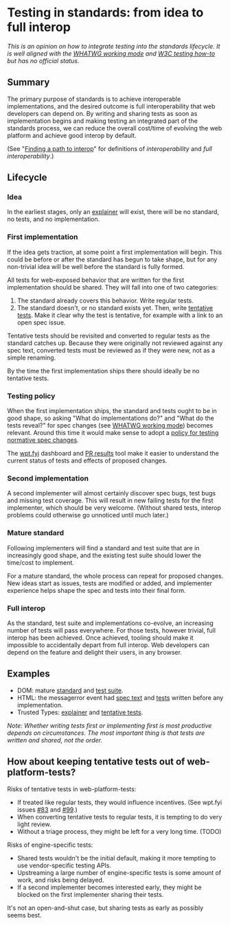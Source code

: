 # Testing in standards: from idea to full interop

*This is an opinion on how to integrate testing into the standards lifecycle. It is well aligned with the [WHATWG working mode](https://whatwg.org/working-mode) and [W3C testing how-to](https://github.com/w3c/testing-how-to/) but has no official status.*

## Summary

The primary purpose of standards is to achieve interoperable implementations, and the desired outcome is full interoperability that web developers can depend on. By writing and sharing tests as soon as implementation begins and making testing an integrated part of the standards process, we can reduce the overall cost/time of evolving the web platform and achieve good interop by default.

(See "[Finding a path to interop](https://docs.google.com/document/d/1LSuLWJDP02rlC9bOlidL6DzBV5kSkV5bW5Pled8HGC8/edit?usp=sharing)" for definitions of *interoperability* and *full interoperability*.)

## Lifecycle

### Idea

In the earliest stages, only an [explainer](https://docs.google.com/document/d/1cJs7GkdQolqOHns9k6v1UjCUb_LqTFVjZM-kc3TbNGI/edit?usp=sharing) will exist, there will be no standard, no tests, and no implementation.

### First implementation

If the idea gets traction, at some point a first implementation will begin. This could be before or after the standard has begun to take shape, but for any non-trivial idea will be well before the standard is fully formed.

All tests for web-exposed behavior that are written for the first implementation should be shared. They will fall into one of two categories:
 1. The standard already covers this behavior. Write regular tests. 
 2. The standard doesn't, or no standard exists yet. Then, write [tentative tests](http://web-platform-tests.org/writing-tests/file-names.html#test-features). Make it clear why the test is tentative, for example with a link to an open spec issue.

Tentative tests should be revisited and converted to regular tests as the standard catches up. Because they were originally not reviewed against any spec text, converted tests must be reviewed as if they were new, not as a simple renaming.

By the time the first implementation ships there should ideally be no tentative tests.

### Testing policy

When the first implementation ships, the standard and tests ought to be in good shape, so asking "What do implementations do?" and "What do the tests reveal?" for spec changes (see [WHATWG working mode](https://whatwg.org/working-mode)) becomes relevant. Around this time it would make sense to adopt a [policy for testing normative spec changes](policy.md).

The [wpt.fyi](https://wpt.fyi) dashboard and [PR results](https://pulls.web-platform-tests.org) tool make it easier to understand the current status of tests and effects of proposed changes.

### Second implementation

A second implementer will almost certainly discover spec bugs, test bugs and missing test coverage. This will result in new failing tests for the first implementer, which should be very welcome. (Without shared tests, interop problems could otherwise go unnoticed until much later.)

### Mature standard

Following implementers will find a standard and test suite that are in increasingly good shape, and the existing test suite should lower the time/cost to implement.

For a mature standard, the whole process can repeat for proposed changes. New ideas start as issues, tests are modified or added, and implementer experience helps shape the spec and tests into their final form.

### Full interop

As the standard, test suite and implementations co-evolve, an increasing number of tests will pass everywhere. For those tests, however trivial, full interop has been achieved. Once achieved, tooling should make it impossible to accidentally depart from full interop. Web developers can depend on the feature and delight their users, in any browser.

## Examples
 * DOM: mature [standard](https://dom.spec.whatwg.org/) and [test suite](https://github.com/w3c/web-platform-tests/tree/master/dom).
 * HTML: the messagerror event had [spec text](https://github.com/whatwg/html/pull/2530) and [tests](https://github.com/w3c/web-platform-tests/pull/5567) written before any implementation.
 * Trusted Types: [explainer](https://github.com/mikewest/trusted-types/blob/master/README.md) and [tentative tests](https://github.com/w3c/web-platform-tests/tree/cbc2da38b90e0870ac50a205d2fc2773de41bd5d/trusted-types).

*Note: Whether writing tests first or implementing first is most productive depends on circumstances. The most important thing is that tests are written and shared, not the order.*

## How about keeping tentative tests out of web-platform-tests?

Risks of tentative tests in web-platform-tests:
 * If treated like regular tests, they would influence incentives. (See wpt.fyi issues [#83](https://github.com/w3c/wptdashboard/issues/83) and [#99](https://github.com/w3c/wptdashboard/issues/99).)
 * When converting tentative tests to regular tests, it is tempting to do very light review.
 * Without a triage process, they might be left for a very long time. (TODO)

Risks of engine-specific tests:
 * Shared tests wouldn't be the initial default, making it more tempting to use vendor-specific testing APIs.
 * Upstreaming a large number of engine-specific tests is some amount of work, and risks being delayed.
 * If a second implementer becomes interested early, they might be blocked on the first implementer sharing their tests.

It's not an open-and-shut case, but sharing tests as early as possibly seems best.
